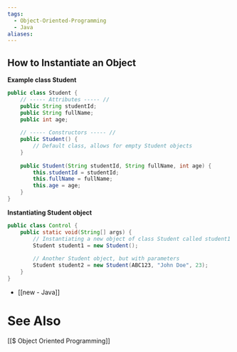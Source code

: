 ```yaml
---
tags:
  - Object-Oriented-Programming
  - Java
aliases:
---
```


## How to Instantiate an Object
**Example class Student**
```java showlinenumbers
public class Student {
	// ----- Attributes ----- //
	public String studentId;
	public String fullName;
	public int age;
	
	// ----- Constructors ----- //
	public Student() {
		// Default class, allows for empty Student objects
	}
	
	public Student(String studentId, String fullName, int age) {
		this.studentId = studentId;
		this.fullName = fullName;
		this.age = age;
	}
}
```

**Instantiating Student object**
```java showlinenumbers {3-4,6-7}
public class Control {
	public static void(String[] args) {
		// Instantiating a new object of class Student called student1
		Student student1 = new Student();
		
		// Another Student object, but with parameters
		Student student2 = new Student(ABC123, "John Doe", 23);
	}
}
```
- [[new - Java]]


# See Also
[[$ Object Oriented Programming]]
